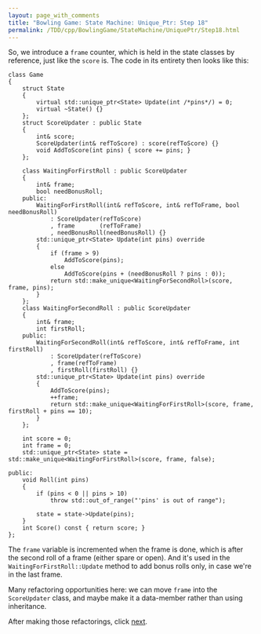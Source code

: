 ```yaml
---
layout: page_with_comments
title: "Bowling Game: State Machine: Unique_Ptr: Step 18"
permalink: /TDD/cpp/BowlingGame/StateMachine/UniquePtr/Step18.html
---
```


So, we introduce a ```frame``` counter, which is held in the state classes by reference, just like the ```score``` is.
The code in its entirety then looks like this:
```
class Game
{
    struct State
    {
        virtual std::unique_ptr<State> Update(int /*pins*/) = 0;
        virtual ~State() {}
    };
    struct ScoreUpdater : public State
    {
        int& score;
        ScoreUpdater(int& refToScore) : score(refToScore) {}
        void AddToScore(int pins) { score += pins; }
    };

    class WaitingForFirstRoll : public ScoreUpdater
    {
        int& frame;
        bool needBonusRoll;
    public:
        WaitingForFirstRoll(int& refToScore, int& refToFrame, bool needBonusRoll)
            : ScoreUpdater(refToScore)
            , frame       (refToFrame)
            , needBonusRoll(needBonusRoll) {}
        std::unique_ptr<State> Update(int pins) override
        {
            if (frame > 9)
                AddToScore(pins);
            else
                AddToScore(pins + (needBonusRoll ? pins : 0));
            return std::make_unique<WaitingForSecondRoll>(score, frame, pins);
        }
    };
    class WaitingForSecondRoll : public ScoreUpdater
    {
        int& frame;
        int firstRoll;
    public:
        WaitingForSecondRoll(int& refToScore, int& refToFrame, int firstRoll)
            : ScoreUpdater(refToScore)
            , frame(refToFrame)
            , firstRoll(firstRoll) {}
        std::unique_ptr<State> Update(int pins) override
        {
            AddToScore(pins);
            ++frame;
            return std::make_unique<WaitingForFirstRoll>(score, frame, firstRoll + pins == 10);
        }
    };

    int score = 0;
    int frame = 0;
    std::unique_ptr<State> state = std::make_unique<WaitingForFirstRoll>(score, frame, false);

public:
    void Roll(int pins)
    {
        if (pins < 0 || pins > 10)
            throw std::out_of_range("'pins' is out of range");

        state = state->Update(pins);
    }
    int Score() const { return score; }
};
```

The ```frame``` variable is incremented when the frame is done, which is after the second roll of a frame (either spare or open).
And it's used in the ```WaitingForFirstRoll::Update``` method to add bonus rolls only, in case we're in the last frame.

Many refactoring opportunities here:  we can move ```frame``` into the ```ScoreUpdater``` class, and maybe make it a data-member rather than using inheritance.

After making those refactorings, click [next](Step19.html).
